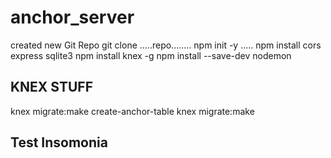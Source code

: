 # anchor_server

created new Git Repo
git clone .....repo........
npm init -y .....
npm install cors express sqlite3
npm install knex -g
npm install --save-dev nodemon

## KNEX STUFF
knex migrate:make create-anchor-table
knex migrate:make

## Test Insomonia

